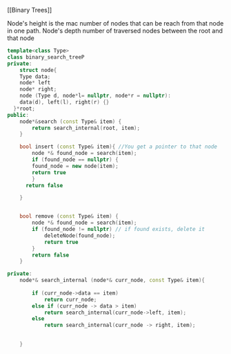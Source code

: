 [[Binary Trees]]


Node's height is the mac number of nodes that can be reach from that node in one path.
Node's depth number of traversed nodes between the root and that node 

```cpp
template<class Type>
class binary_search_treeP
private:
	struct node{
	Type data;
	node* left
	node* right;
	node (Type d, node*l= nullptr, node*r = nullptr):
	data(d), left(l), right(r) {}
  }*root;
public:
	node*&search (const Type& item) {
		return search_internal(root, item);
	}

	bool insert (const Type& item){ //You get a pointer to that node
		node *& found_node = search(item);
		if (found_node == nullptr) {
		found_node = new node(item);
		return true
		}
	  return false

	}


	bool remove (const Type& item) {
		node *& found_node = search(item);
		if (found_node != nullptr) // if found exists, delete it
			deleteNode(found_node);
			return true
		}
		return false
	}

private:
	node*& search_internal (node*& curr_node, const Type& item){
		
		if (curr_node->data == item)
			return curr_node;
		else if (curr_node -> data > item)
			return search_internal(curr_node->left, item);
		else 
			return search_internal(curr_node -> right, item);
			

	}

```